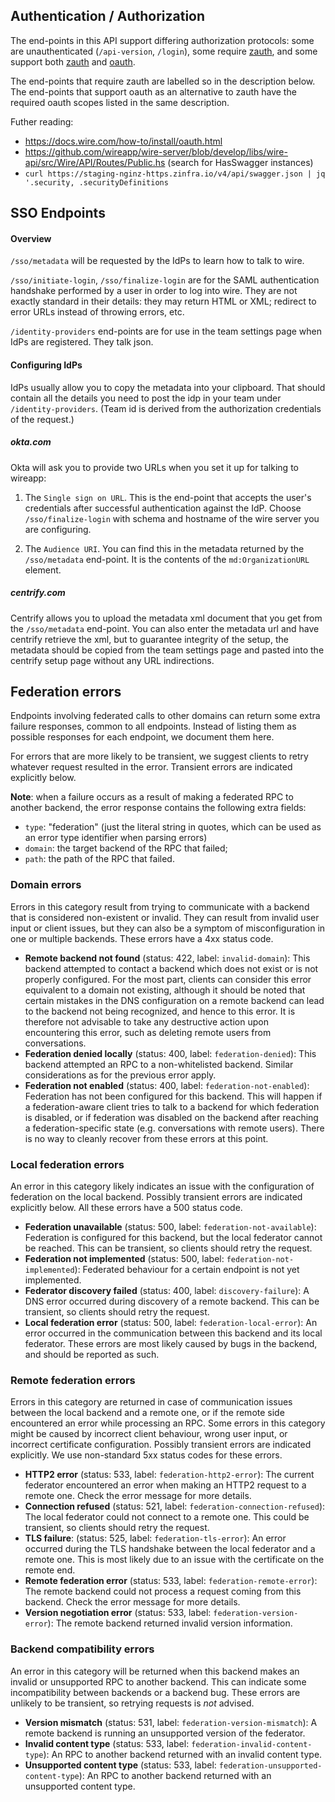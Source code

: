 ## Authentication / Authorization

The end-points in this API support differing authorization protocols:
some are unauthenticated (`/api-version`, `/login`), some require
[zauth](), and some support both [zauth]() and [oauth]().

The end-points that require zauth are labelled so in the description
below.  The end-points that support oauth as an alternative to zauth
have the required oauth scopes listed in the same description.

Futher reading:
- https://docs.wire.com/how-to/install/oauth.html
- https://github.com/wireapp/wire-server/blob/develop/libs/wire-api/src/Wire/API/Routes/Public.hs (search for HasSwagger instances)
- `curl https://staging-nginz-https.zinfra.io/v4/api/swagger.json | jq '.security, .securityDefinitions`

## SSO Endpoints

#### Overview

`/sso/metadata` will be requested by the IdPs to learn how to talk to wire.

`/sso/initiate-login`, `/sso/finalize-login` are for the SAML authentication handshake performed by a user in order to log into wire.  They are not exactly standard in their details: they may return HTML or XML; redirect to error URLs instead of throwing errors, etc.

`/identity-providers` end-points are for use in the team settings page when IdPs are registered.  They talk json.


#### Configuring IdPs

IdPs usually allow you to copy the metadata into your clipboard.  That should contain all the details you need to post the idp in your team under `/identity-providers`.  (Team id is derived from the authorization credentials of the request.)

##### okta.com

Okta will ask you to provide two URLs when you set it up for talking to wireapp:

1. The `Single sign on URL`.  This is the end-point that accepts the user's credentials after successful authentication against the IdP.  Choose `/sso/finalize-login` with schema and hostname of the wire server you are configuring.

2. The `Audience URI`.  You can find this in the metadata returned by the `/sso/metadata` end-point.  It is the contents of the `md:OrganizationURL` element.

##### centrify.com

Centrify allows you to upload the metadata xml document that you get from the `/sso/metadata` end-point.  You can also enter the metadata url and have centrify retrieve the xml, but to guarantee integrity of the setup, the metadata should be copied from the team settings page and pasted into the centrify setup page without any URL indirections.

## Federation errors

Endpoints involving federated calls to other domains can return some extra failure responses, common to all endpoints. Instead of listing them as possible responses for each endpoint, we document them here.

For errors that are more likely to be transient, we suggest clients to retry whatever request resulted in the error. Transient errors are indicated explicitly below.

**Note**: when a failure occurs as a result of making a federated RPC to another backend, the error response contains the following extra fields:

 - `type`: "federation" (just the literal string in quotes, which can be used as an error type identifier when parsing errors)
 - `domain`: the target backend of the RPC that failed;
 - `path`: the path of the RPC that failed.

### Domain errors

Errors in this category result from trying to communicate with a backend that is considered non-existent or invalid. They can result from invalid user input or client issues, but they can also be a symptom of misconfiguration in one or multiple backends. These errors have a 4xx status code.

 - **Remote backend not found** (status: 422, label: `invalid-domain`): This backend attempted to contact a backend which does not exist or is not properly configured. For the most part, clients can consider this error equivalent to a domain not existing, although it should be noted that certain mistakes in the DNS configuration on a remote backend can lead to the backend not being recognized, and hence to this error. It is therefore not advisable to take any destructive action upon encountering this error, such as deleting remote users from conversations.
 - **Federation denied locally** (status: 400, label: `federation-denied`): This backend attempted an RPC to a non-whitelisted backend. Similar considerations as for the previous error apply.
 - **Federation not enabled** (status: 400, label: `federation-not-enabled`): Federation has not been configured for this backend. This will happen if a federation-aware client tries to talk to a backend for which federation is disabled, or if federation was disabled on the backend after reaching a federation-specific state (e.g. conversations with remote users). There is no way to cleanly recover from these errors at this point.

### Local federation errors

An error in this category likely indicates an issue with the configuration of federation on the local backend. Possibly transient errors are indicated explicitly below. All these errors have a 500 status code.

 - **Federation unavailable** (status: 500, label: `federation-not-available`): Federation is configured for this backend, but the local federator cannot be reached. This can be transient, so clients should retry the request.
 - **Federation not implemented** (status: 500, label: `federation-not-implemented`): Federated behaviour for a certain endpoint is not yet implemented.
 - **Federator discovery failed** (status: 400, label: `discovery-failure`): A DNS error occurred during discovery of a remote backend. This can be transient, so clients should retry the request.
 - **Local federation error** (status: 500, label: `federation-local-error`): An error occurred in the communication between this backend and its local federator. These errors are most likely caused by bugs in the backend, and should be reported as such.

### Remote federation errors

Errors in this category are returned in case of communication issues between the local backend and a remote one, or if the remote side encountered an error while processing an RPC. Some errors in this category might be caused by incorrect client behaviour, wrong user input, or incorrect certificate configuration. Possibly transient errors are indicated explicitly. We use non-standard 5xx status codes for these errors.

 - **HTTP2 error** (status: 533, label: `federation-http2-error`): The current federator encountered an error when making an HTTP2 request to a remote one.  Check the error message for more details.
 - **Connection refused** (status: 521, label: `federation-connection-refused`): The local federator could not connect to a remote one. This could be transient, so clients should retry the request.
 - **TLS failure**: (status: 525, label: `federation-tls-error`): An error occurred during the TLS handshake between the local federator and a remote one. This is most likely due to an issue with the certificate on the remote end.
 - **Remote federation error** (status: 533, label: `federation-remote-error`): The remote backend could not process a request coming from this backend. Check the error message for more details.
 - **Version negotiation error** (status: 533, label: `federation-version-error`): The remote backend returned invalid version information.

### Backend compatibility errors

An error in this category will be returned when this backend makes an invalid or unsupported RPC to another backend. This can indicate some incompatibility between backends or a backend bug. These errors are unlikely to be transient, so retrying requests is *not* advised.

 - **Version mismatch** (status: 531, label: `federation-version-mismatch`): A remote backend is running an unsupported version of the federator.
 - **Invalid content type** (status: 533, label: `federation-invalid-content-type`): An RPC to another backend returned with an invalid content type.
 - **Unsupported content type** (status: 533, label: `federation-unsupported-content-type`): An RPC to another backend returned with an unsupported content type.
